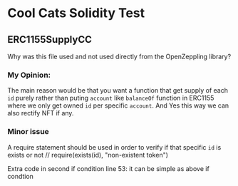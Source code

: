 # Cool Cats Solidity Test

## ERC1155SupplyCC
Why was this file used and not used directly from the OpenZeppling library?
### My Opinion: 
The main reason would be that you want a function
that get supply of each `id` purely rather than puting `account`
like `balanceOf` function in ERC1155 where we only get
owned `id` per specific `account`.
And Yes this way we can also rectify NFT if any.

### Minor issue
A require statement should be used in order to verify if that
specific `id` is exists or not
// require(exists(id), "non-existent token")

Extra code in second if condition line 53:
it can be simple as above if condtion
